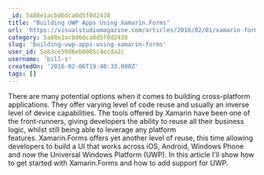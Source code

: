 ```yaml
---
_id: 5a88e1acbd6dca0d5f0d2438
title: "Building UWP Apps Using Xamarin.Forms"
url: 'https://visualstudiomagazine.com/articles/2016/02/01/xamarin-forms.aspx'
category: 5a88e1acbd6dca0d5f0d2438
slug: 'building-uwp-apps-using-xamarin-forms'
user_id: 5a83ce59d6eb0005c4ecda2c
username: 'bill-s'
createdOn: '2016-02-06T19:40:33.000Z'
tags: []
---
```


There are many potential options when it comes to building cross-platform applications. They offer varying level of code reuse and usually an inverse level of device capabilities. The tools offered by Xamarin have been one of the front-runners, giving developers the ability to reuse all their business logic, whilst still being able to leverage any platform features. Xamarin.Forms offers yet another level of reuse, this time allowing developers to build a UI that works across iOS, Android, Windows Phone and now the Universal Windows Platform (UWP). In this article I'll show how to get started with Xamarin.Forms and how to add support for UWP.
